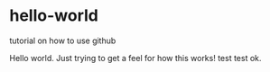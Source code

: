 # hello-world
tutorial on how to use github

Hello world. Just trying to get a feel for how this works!
	test
		test
		ok.
